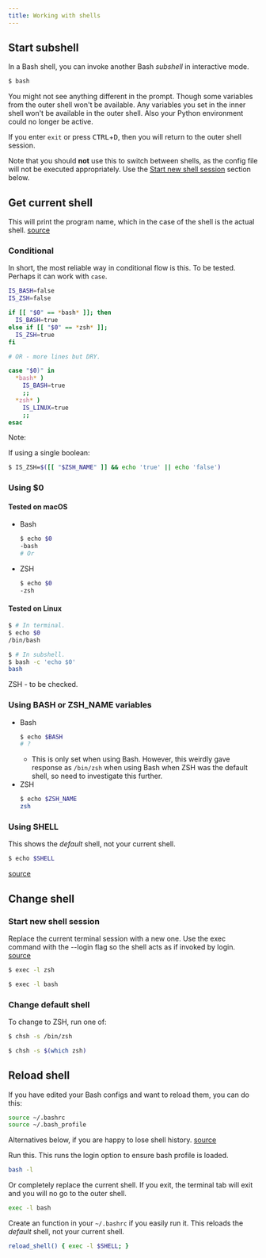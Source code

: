 ```yaml
---
title: Working with shells
---
```



## Start subshell

In a Bash shell, you can invoke another Bash *subshell* in interactive mode.

```sh
$ bash
```

You might not see anything different in the prompt. Though  some variables from the outer shell won't be available. Any variables you set in the inner shell won't be available in the outer shell. Also your Python environment could no longer be active.

If you enter `exit` or press <kbd>CTRL</kbd>+<kbd>D</kbd>, then you will return to the outer shell session.

Note that you should **not** use this to switch between shells, as the config file will not be executed appropriately. Use the [Start new shell session](#start-new-shell-session) section below.


## Get current shell

This will print the program name, which in the case of the shell is the actual shell. [source](https://stackoverflow.com/questions/3327013/how-to-determine-the-current-shell-im-working-on)

### Conditional

In short, the most reliable way in conditional flow is this. To be tested. Perhaps it can work with `case`.

```sh
IS_BASH=false
IS_ZSH=false

if [[ "$0" == *bash* ]]; then
  IS_BASH=true
else if [[ "$0" == *zsh* ]];
  IS_ZSH=true
fi

# OR - more lines but DRY.

case "$0)" in
  *bash* )
    IS_BASH=true
    ;;
  *zsh* )
    IS_LINUX=true
    ;;
esac
```

Note:

If using a single boolean:

```sh
$ IS_ZSH=$([[ "$ZSH_NAME" ]] && echo 'true' || echo 'false')
```

### Using $0

#### Tested on macOS

- Bash
	```sh
	$ echo $0
	-bash
	# Or

	```
- ZSH
	```sh
	$ echo $0
	-zsh
	```

#### Tested on Linux

```sh
$ # In terminal.
$ echo $0
/bin/bash
```

```sh
$ # In subshell.
$ bash -c 'echo $0'
bash
```

ZSH - to be checked.

### Using BASH or ZSH_NAME variables

- Bash
	```sh
	$ echo $BASH
	# ?
	```
	- This is only set when using Bash. However, this weirdly gave response as `/bin/zsh` when using Bash when ZSH was the default shell, so need to investigate this further.
- ZSH
	```sh
	$ echo $ZSH_NAME
	zsh
	```

### Using SHELL

This shows the _default_ shell, not your current shell.

```sh
$ echo $SHELL
```

[source](https://stackoverflow.com/questions/3327013/how-to-determine-the-current-shell-im-working-on)


## Change shell

### Start new shell session

Replace the current terminal session with a new one. Use the exec command with the --login flag so the shell acts as if invoked by login. [source](https://www.gnu.org/software/bash/manual/html_node/Invoking-Bash.html)

```sh
$ exec -l zsh

$ exec -l bash
```

### Change default shell

To change to ZSH, run one of:

```sh
$ chsh -s /bin/zsh

$ chsh -s $(which zsh)
```


## Reload shell

If you have edited your Bash configs and want to reload them, you can do this:

```sh
source ~/.bashrc
source ~/.bash_profile
```

Alternatives below, if you are happy to lose shell history. [source](https://stackoverflow.com/questions/4608187/how-to-reload-bash-profile-from-the-command-line)

Run this. This runs the login option to ensure bash profile is loaded.

```sh
bash -l
```

Or completely replace the current shell. If you exit, the terminal tab will exit and you will no go to the outer shell.

```sh
exec -l bash
```

Create an function in your `~/.bashrc` if you easily run it. This reloads the _default_ shell, not your current shell.

```sh
reload_shell() { exec -l $SHELL; }
```
